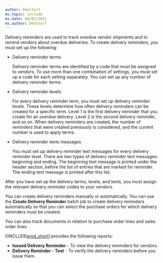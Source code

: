 ```yaml
---
author: bholtorf
ms.topic: include
ms.date: 04/01/2021
ms.author: bholtorf
---
```

Delivery reminders are used to track overdue vendor shipments and to remind vendors about overdue deliveries. To create delivery reminders, you must set up the following:

- Delivery reminder terms  

    Delivery reminder terms are identified by a code that must be assigned to vendors. To use more than one combination of settings, you must set up a code for each setting separately. You can set up any number of delivery reminder terms.  

- Delivery reminder levels  

    For every delivery reminder term, you must set up delivery reminder levels. These levels determine how often delivery reminders can be created for a specific term. Level 1 is the first delivery reminder that you create for an overdue delivery. Level 2 is the second delivery reminder, and so on. When delivery reminders are created, the number of reminders that were created previously is considered, and the current number is used to apply terms.  

- Delivery reminder texts messages  

    You must set up delivery reminder text messages for every delivery reminder level. There are two types of delivery reminder text messages: beginning and ending. The beginning text message is printed under the header section, before the list of entries that are marked for reminder. The ending text message is printed after this list.  

After you have set up the delivery terms, levels, and texts, you must assign the relevant delivery reminder codes to your vendors.  

You can create delivery reminders manually or automatically. You can use the **Create Delivery Reminder** batch job to create delivery reminders automatically so that you can select the purchase orders for which delivery reminders must be created.  

You can also track documents in relation to purchase order lines and sales order lines.  

[!INCLUDE[prod_short](../../../includes/prod_short.md)] provides the following reports:  

- **Issued Delivery Reminder** - To view the delivery reminders for vendors.  
- **Delivery Reminder - Test** - To verify the delivery reminders before you issue them.  
